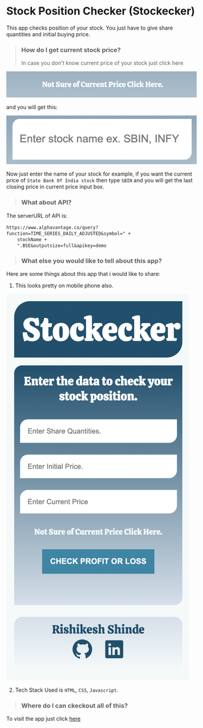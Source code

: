 # **Stock Position Checker (Stockecker)**

This app checks position of your stock. You just have to give share quantities and initial buying price.

> ### How do I get current stock price?
>
> In case you don't know current price of your stock just click here

 ![](assets/clickhere.png)

 and you will get this:

 ![](assets/stockname.png)

Now just enter the name of your stock for example, if you want the current price of `State Bank Of India stock` then type `SBIN` and you will get the last closing price in current price input box.

>### What about API?

The serverURL of API is:

    https://www.alphavantage.co/query?function=TIME_SERIES_DAILY_ADJUSTED&symbol=" +
        stockName +
        ".BSE&outputsize=full&apikey=demo

>### What else you would like to tell about this app?

Here are some things about this app that i would like to share:

1. This looks pretty on mobile phone also.

![](assets/mobile-design.png)

2. Tech Stack Used is `HTML`, `CSS`, `Javascript`.

>### Where do I can ckeckout all of this?

To visit the app just click [here]()